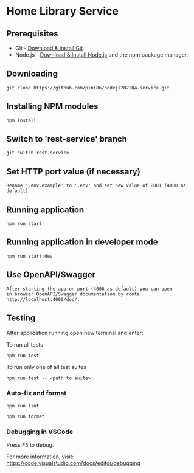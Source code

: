 # Home Library Service

## Prerequisites

- Git - [Download & Install Git](https://git-scm.com/downloads).
- Node.js - [Download & Install Node.js](https://nodejs.org/en/download/) and the npm package manager.

## Downloading

```
git clone https://github.com/pini86/nodejs2022Q4-service.git
```

## Installing NPM modules

```
npm install
```

## Switch to 'rest-service' branch

```
git switch rest-service
```

## Set HTTP port value (if necessary)

```
Rename '.env.example' to '.env' and set new value of PORT (4000 as default)
```

## Running application

```
npm run start
```

## Running application in developer mode

```
npm run start:dev
```

## Use OpenAPI/Swagger

```
After starting the app on port (4000 as default) you can open
in browser OpenAPI/Swagger documentation by route http://localhost:4000/doc/.
```

## Testing

After application running open new terminal and enter:

To run all tests

```
npm run test
```

To run only one of all test suites

```
npm run test -- <path to suite>
```

### Auto-fix and format

```
npm run lint
```

```
npm run format
```

### Debugging in VSCode

Press <kbd>F5</kbd> to debug.

For more information, visit: https://code.visualstudio.com/docs/editor/debugging
